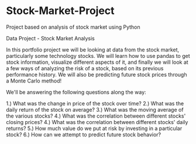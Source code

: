 # Stock-Market-Project
Project based on analysis of stock market using Python

Data Project - Stock Market Analysis

In this portfolio project we will be looking at data from the stock market, particularly some technology stocks. We will learn how to use pandas to get stock information, visualize different aspects of it, and finally we will look at a few ways of analyzing the risk of a stock, based on its previous performance history. We will also be predicting future stock prices through a Monte Carlo method!

We'll be answering the following questions along the way:

1.) What was the change in price of the stock over time?
2.) What was the daily return of the stock on average?
3.) What was the moving average of the various stocks?
4.) What was the correlation between different stocks' closing prices?
4.) What was the correlation between different stocks' daily returns?
5.) How much value do we put at risk by investing in a particular stock?
6.) How can we attempt to predict future stock behavior?

